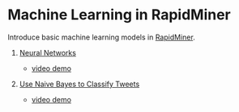 # Machine Learning in RapidMiner
Introduce basic machine learning models in [RapidMiner](https://rapidminer.com/).

1.  [Neural Networks](https://github.com/xbwei/machine_learning_in_rapidminer/tree/master/neural_networks)
    * [video demo]()

1.  [Use Naive Bayes to Classify Tweets](https://github.com/xbwei/machine_learning_in_rapidminer/tree/master/naive_bayes_classifiy_tweet)
    * [video demo](https://www.youtube.com/watch?v=AY_YBZvp1Qc)
